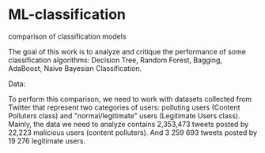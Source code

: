 # ML-classification
comparison of classification models

The goal of this work is to analyze and critique the performance of some classification algorithms: Decision Tree, Random Forest, Bagging, AdaBoost, Naive Bayesian Classification. 

Data:

To perform this comparison, we need to work with datasets collected from Twitter that represent two categories of users: polluting users (Content Polluters class) 
and "normal/legitimate" users (Legitimate Users class). Mainly, the data we need to analyze contains 2,353,473 tweets posted by 
22,223 malicious users (content polluters). And 3 259 693 tweets posted by 19 276 legitimate users.


